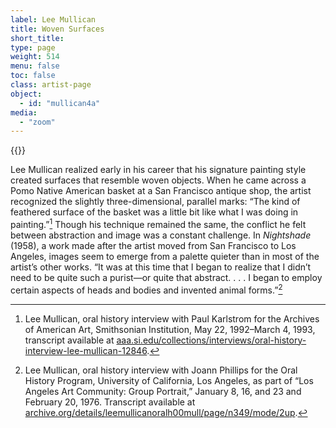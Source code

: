```yaml
---
label: Lee Mullican
title: Woven Surfaces
short_title:
type: page
weight: 514
menu: false
toc: false
class: artist-page
object:
  - id: "mullican4a"
media:
  - "zoom"
---
```

{{<q-figure id="mullican4a">}}

Lee Mullican realized early in his career that his signature painting style created surfaces that resemble woven objects. When he came across a Pomo Native American basket at a San Francisco antique shop, the artist recognized the slightly three-dimensional, parallel marks: “The kind of feathered surface of the basket was a little bit like what I was doing in painting.”[^1] Though his technique remained the same, the conflict he felt between abstraction and image was a constant challenge. In *Nightshade* (1958), a work made after the artist moved from San Francisco to Los Angeles, images seem to emerge from a palette quieter than in most of the artist’s other works. “It was at this time that I began to realize that I didn’t need to be quite such a purist—or quite that abstract. . . . I began to employ certain aspects of heads and bodies and invented animal forms.”[^2]

[^1]: Lee Mullican, oral history interview with Paul Karlstrom for the Archives of American Art, Smithsonian Institution, May 22, 1992–March 4, 1993, transcript available at [aaa.si.edu/collections/interviews/oral-history-interview-lee-mullican-12846](https://www.aaa.si.edu/collections/interviews/oral-history-interview-lee-mullican-12846).

[^2]: Lee Mullican, oral history interview with Joann Phillips for the Oral History Program, University of California, Los Angeles, as part of “Los Angeles Art Community: Group Portrait,” January 8, 16, and 23 and February 20, 1976. Transcript available at [archive.org/details/leemullicanoralh00mull/page/n349/mode/2up](https://archive.org/details/leemullicanoralh00mull/page/n349/mode/2up).
